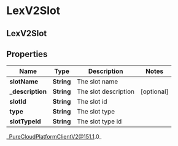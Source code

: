 # LexV2Slot

## LexV2Slot

## Properties

|Name | Type | Description | Notes|
|------------ | ------------- | ------------- | -------------|
| **slotName** | **String** | The slot name | |
| **_description** | **String** | The slot description | [optional] |
| **slotId** | **String** | The slot id | |
| **type** | **String** | The slot type | |
| **slotTypeId** | **String** | The slot type id | |



_PureCloudPlatformClientV2@151.1.0_
